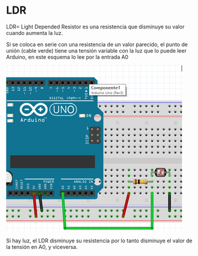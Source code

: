 
# LDR

LDR= Light Depended Resistor es una resistencia que disminuye su valor cuando aumenta la luz.

Si se coloca en serie con una resistencia de un valor parecido, el punto de unión (cable verde) tiene una tensión variable con la luz que lo puede leer Arduino, en este esquema lo lee por la entrada A0

<img src="img/ldresquema.png" height="449" />

Si hay luz, el LDR disminuye su resistencia por lo tanto disminuye el valor de la tensión en A0, y viceversa.



